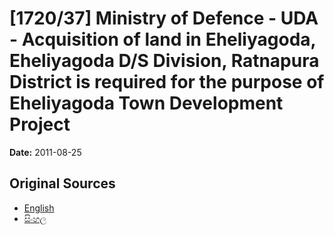 # [1720/37] Ministry of Defence - UDA - Acquisition of land in Eheliyagoda, Eheliyagoda D/S Division, Ratnapura District is required for the purpose of Eheliyagoda Town Development Project

**Date:** 2011-08-25

## Original Sources

- [English](https://documents.gov.lk/view/extra-gazettes/2011/8/1720-37_E.pdf)
- [සිංහල](https://documents.gov.lk/view/extra-gazettes/2011/8/1720-37_S.pdf)
